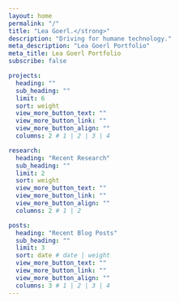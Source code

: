```yaml
---
layout: home
permalink: "/"
title: "Lea Goerl.</strong>"
description: "Driving for humane technology."
meta_description: "Lea Goerl Portfolio"
meta_title: Lea Goerl Portfolio
subscribe: false

projects:
  heading: ""
  sub_heading: ""
  limit: 6
  sort: weight
  view_more_button_text: ""
  view_more_button_link: ""
  view_more_button_align: ""
  columns: 2 # 1 | 2 | 3 | 4

research:
  heading: "Recent Research"
  sub_heading: ""
  limit: 2
  sort: weight
  view_more_button_text: ""
  view_more_button_link: ""
  view_more_button_align: ""
  columns: 2 # 1 | 2 

posts:
  heading: "Recent Blog Posts"
  sub_heading: ""
  limit: 3
  sort: date # date | weight
  view_more_button_text: ""
  view_more_button_link: ""
  view_more_button_align: ""
  columns: 3 # 1 | 2 | 3 | 4
---
```


